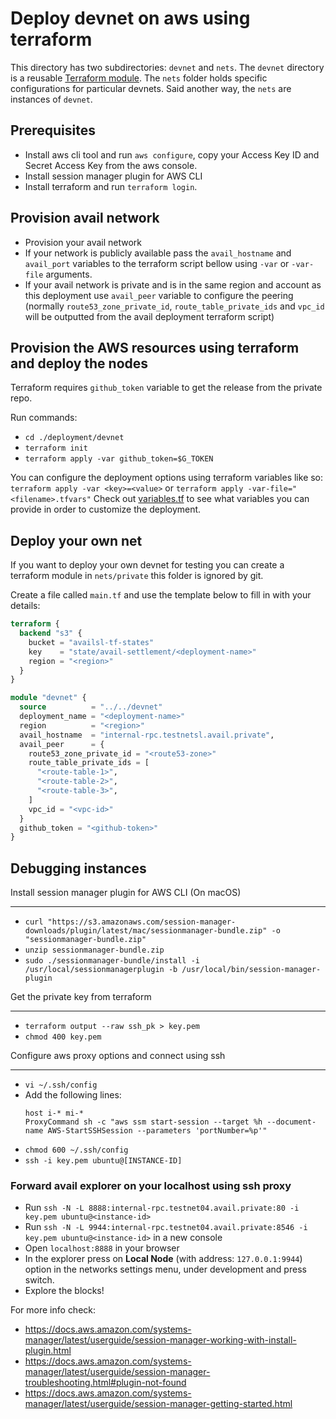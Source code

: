 # Deploy devnet on aws using terraform

This directory has two subdirectories: `devnet` and `nets`.
The `devnet` directory is a reusable [Terraform
module](https://www.terraform.io/language/modules). The `nets` folder
holds specific configurations for particular devnets. Said another way,
the `nets` are instances of `devnet`. 

## Prerequisites
- Install aws cli tool and run `aws configure`, copy your Access Key ID and Secret Access Key from the aws console.
- Install session manager plugin for AWS CLI
- Install terraform and run `terraform login`.

## Provision avail network
- Provision your avail network
- If your network is publicly available pass the `avail_hostname` and `avail_port` variables to the terraform script bellow using `-var` or `-var-file` arguments. 
- If your avail network is private and is in the same region and account as this deployment use `avail_peer` variable to configure the peering (normally `route53_zone_private_id`, `route_table_private_ids` and `vpc_id` will be outputted from the avail deployment terraform script)

## Provision the AWS resources using terraform and deploy the nodes

Terraform requires `github_token` variable to get the release from the private repo.

Run commands:
- `cd ./deployment/devnet`
- `terraform init`
- `terraform apply -var github_token=$G_TOKEN` 

You can configure the deployment options using terraform variables like so: `terraform apply -var <key>=<value>` or `terraform apply -var-file="<filename>.tfvars"`
Check out [variables.tf](./devnet/variables.tf) to see what variables you can provide in order to customize the deployment.

## Deploy your own net

If you want to deploy your own devnet for testing you can create a terraform module in `nets/private` this folder is ignored by git.

Create a file called `main.tf` and use the template below to fill in with your details:
```terraform
terraform {
  backend "s3" {
    bucket = "availsl-tf-states"
    key    = "state/avail-settlement/<deployment-name>"
    region = "<region>"
  }
}

module "devnet" {
  source          = "../../devnet"
  deployment_name = "<deployment-name>"
  region          = "<region>"
  avail_hostname  = "internal-rpc.testnetsl.avail.private",
  avail_peer      = {
    route53_zone_private_id = "<route53-zone>"
    route_table_private_ids = [ 
      "<route-table-1>",
      "<route-table-2>",
      "<route-table-3>",
    ]
    vpc_id = "<vpc-id>"
  }
  github_token = "<github-token>"
}
```

## Debugging instances

Install session manager plugin for AWS CLI (On macOS)
___
- `curl "https://s3.amazonaws.com/session-manager-downloads/plugin/latest/mac/sessionmanager-bundle.zip" -o "sessionmanager-bundle.zip"`
- `unzip sessionmanager-bundle.zip`
- `sudo ./sessionmanager-bundle/install -i /usr/local/sessionmanagerplugin -b /usr/local/bin/session-manager-plugin`

Get the private key from terraform
___
- `terraform output --raw ssh_pk > key.pem`
- `chmod 400 key.pem`

Configure aws proxy options and connect using ssh
___
- `vi ~/.ssh/config`
- Add the following lines: 
  ```
  host i-* mi-*
  ProxyCommand sh -c "aws ssm start-session --target %h --document-name AWS-StartSSHSession --parameters 'portNumber=%p'"
  ```
- `chmod 600 ~/.ssh/config`
- `ssh -i key.pem ubuntu@[INSTANCE-ID]`

### Forward avail explorer on your localhost using ssh proxy
- Run `ssh -N -L 8888:internal-rpc.testnet04.avail.private:80 -i key.pem ubuntu@<instance-id>`
- Run `ssh -N -L 9944:internal-rpc.testnet04.avail.private:8546 -i key.pem ubuntu@<instance-id>` in a new console
- Open `localhost:8888` in your browser
- In the explorer press on **Local Node** (with address: `127.0.0.1:9944`) option in the networks settings menu, under development and press switch.
- Explore the blocks!

For more info check:
- https://docs.aws.amazon.com/systems-manager/latest/userguide/session-manager-working-with-install-plugin.html
- https://docs.aws.amazon.com/systems-manager/latest/userguide/session-manager-troubleshooting.html#plugin-not-found
- https://docs.aws.amazon.com/systems-manager/latest/userguide/session-manager-getting-started.html
